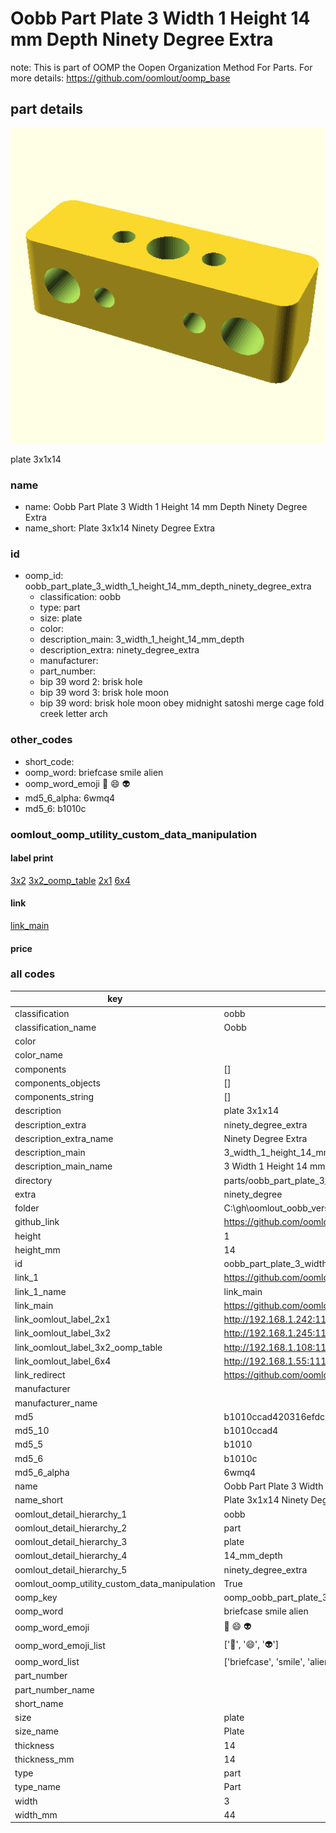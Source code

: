 # Oobb Part Plate 3 Width 1 Height 14 mm Depth Ninety Degree Extra  

note: This is part of OOMP the Oopen Organization Method For Parts. For more details: https://github.com/oomlout/oomp_base

##  part details
  

[![](3dpr.png)](3dpr.png)

plate 3x1x14



### name
* name: Oobb Part Plate 3 Width 1 Height 14 mm Depth Ninety Degree Extra
* name_short: Plate 3x1x14 Ninety Degree Extra
### id
* oomp_id: oobb_part_plate_3_width_1_height_14_mm_depth_ninety_degree_extra
  * classification: oobb
  * type: part
  * size: plate
  * color: 
  * description_main: 3_width_1_height_14_mm_depth
  * description_extra: ninety_degree_extra
  * manufacturer: 
  * part_number: 
  * bip 39 word 2: brisk hole
  * bip 39 word 3: brisk hole moon
  * bip 39 word: brisk hole moon obey midnight satoshi merge cage fold creek letter arch

### other_codes
* short_code: 
* oomp_word: briefcase smile alien
* oomp_word_emoji :briefcase: :smile: :alien:
* md5_6_alpha: 6wmq4
* md5_6: b1010c






### oomlout_oomp_utility_custom_data_manipulation
#### label print
[3x2](http://192.168.1.245:1112/?label=oomp%206wmq4)
[3x2_oomp_table](http://192.168.1.108:1112/?label=oomp%206wmq4)
[2x1](http://192.168.1.242:1112/?label=oomp%206wmq4)
[6x4](http://192.168.1.55:1112/?label=oomp%206wmq4)    

#### link

[link_main](https://github.com/oomlout/oomlout_oobb_version_4_generated_parts/tree/main/navigation_oomp/oobb/part/plate/3_width_1_height_14_mm_depth/ninety_degree_extra/part)                              

#### price







### all codes 
| key | value |  
| --- | --- |  
| classification | oobb |  
| classification_name | Oobb |  
| color |  |  
| color_name |  |  
| components | [] |  
| components_objects | [] |  
| components_string | [] |  
| description | plate 3x1x14 |  
| description_extra | ninety_degree_extra |  
| description_extra_name | Ninety Degree Extra |  
| description_main | 3_width_1_height_14_mm_depth |  
| description_main_name | 3 Width 1 Height 14 mm Depth |  
| directory | parts/oobb_part_plate_3_width_1_height_14_mm_depth_ninety_degree_extra |  
| extra | ninety_degree |  
| folder | C:\gh\oomlout_oobb_version_4_generated_parts\parts\oobb_part_plate_3_width_1_height_14_mm_depth_ninety_degree_extra |  
| github_link | https://github.com/oomlout/oomlout_oomp_part_src/tree/main/parts/oobb_part_plate_3_width_1_height_14_mm_depth_ninety_degree_extra |  
| height | 1 |  
| height_mm | 14 |  
| id | oobb_part_plate_3_width_1_height_14_mm_depth_ninety_degree_extra |  
| link_1 | https://github.com/oomlout/oomlout_oobb_version_4_generated_parts/tree/main/navigation_oomp/oobb/part/plate/3_width_1_height_14_mm_depth/ninety_degree_extra/part |  
| link_1_name | link_main |  
| link_main | https://github.com/oomlout/oomlout_oobb_version_4_generated_parts/tree/main/navigation_oomp/oobb/part/plate/3_width_1_height_14_mm_depth/ninety_degree_extra/part |  
| link_oomlout_label_2x1 | http://192.168.1.242:1112/?label=oomp%206wmq4 |  
| link_oomlout_label_3x2 | http://192.168.1.245:1112/?label=oomp%206wmq4 |  
| link_oomlout_label_3x2_oomp_table | http://192.168.1.108:1112/?label=oomp%206wmq4 |  
| link_oomlout_label_6x4 | http://192.168.1.55:1112/?label=oomp%206wmq4 |  
| link_redirect | https://github.com/oomlout/oomlout_oobb_version_4_generated_parts/tree/main/parts/oobb_plate_03_01_14_ex_ninety_degree |  
| manufacturer |  |  
| manufacturer_name |  |  
| md5 | b1010ccad420316efdc6397f1f1b28e2 |  
| md5_10 | b1010ccad4 |  
| md5_5 | b1010 |  
| md5_6 | b1010c |  
| md5_6_alpha | 6wmq4 |  
| name | Oobb Part Plate 3 Width 1 Height 14 mm Depth Ninety Degree Extra |  
| name_short | Plate 3x1x14 Ninety Degree Extra |  
| oomlout_detail_hierarchy_1 | oobb |  
| oomlout_detail_hierarchy_2 | part |  
| oomlout_detail_hierarchy_3 | plate |  
| oomlout_detail_hierarchy_4 | 14_mm_depth |  
| oomlout_detail_hierarchy_5 | ninety_degree_extra |  
| oomlout_oomp_utility_custom_data_manipulation | True |  
| oomp_key | oomp_oobb_part_plate_3_width_1_height_14_mm_depth_ninety_degree_extra |  
| oomp_word | briefcase smile alien |  
| oomp_word_emoji | :briefcase: :smile: :alien: |  
| oomp_word_emoji_list | [':briefcase:', ':smile:', ':alien:'] |  
| oomp_word_list | ['briefcase', 'smile', 'alien'] |  
| part_number |  |  
| part_number_name |  |  
| short_name |  |  
| size | plate |  
| size_name | Plate |  
| thickness | 14 |  
| thickness_mm | 14 |  
| type | part |  
| type_name | Part |  
| width | 3 |  
| width_mm | 44 |  
